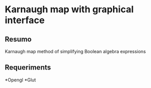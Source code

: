 # Karnaugh map with graphical interface

## Resumo

Karnaugh map method of simplifying Boolean algebra expressions

## Requeriments

*Opengl
*Glut
